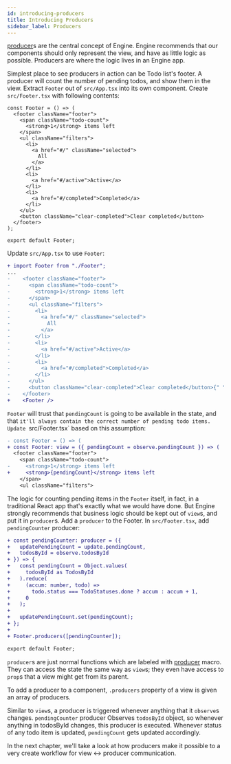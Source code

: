 ```yaml
---
id: introducing-producers
title: Introducing Producers
sidebar_label: Producers
---
```


[producer](/docs/api/producer)s are the central concept of Engine. Engine
recommends that our components should only represent the view, and have as
little logic as possible. Producers are where the logic lives in an Engine app.

Simplest place to see producers in action can be Todo list's footer. A producer
will count the number of pending todos, and show them in the view. Extract
`Footer` out of `src/App.tsx` into its own component. Create `src/Footer.tsx`
with following contents:

```tsx
const Footer = () => (
  <footer className="footer">
    <span className="todo-count">
      <strong>1</strong> items left
    </span>
    <ul className="filters">
      <li>
        <a href="#/" className="selected">
          All
        </a>
      </li>
      <li>
        <a href="#/active">Active</a>
      </li>
      <li>
        <a href="#/completed">Completed</a>
      </li>
    </ul>
    <button className="clear-completed">Clear completed</button>
  </footer>
);

export default Footer;
```

Update `src/App.tsx` to use `Footer`:

```diff
+ import Footer from "./Footer";
...
-    <footer className="footer">
-      <span className="todo-count">
-        <strong>1</strong> items left
-      </span>
-      <ul className="filters">
-        <li>
-          <a href="#/" className="selected">
-            All
-          </a>
-        </li>
-        <li>
-          <a href="#/active">Active</a>
-        </li>
-        <li>
-          <a href="#/completed">Completed</a>
-        </li>
-      </ul>
-      <button className="clear-completed">Clear completed</button>{" "}
-    </footer>
+    <Footer />
```

`Footer` will trust that `pendingCount` is going to be available in the state,
and that `it'll always contain the correct number of pending todo items. Update `src/Footer.tsx` based on this assumption:

```diff
- const Footer = () => (
+ const Footer: view = ({ pendingCount = observe.pendingCount }) => (
  <footer className="footer">
    <span className="todo-count">
-     <strong>1</strong> items left
+     <strong>{pendingCount}</strong> items left
    </span>
    <ul className="filters">
```

The logic for counting pending items in the `Footer` itself, in fact, in a
traditional React app that's exactly what we would have done. But Engine
strongly recommends that business logic should be kept out of `view`s, and put
it in `producer`s. Add a `producer` to the Footer. In `src/Footer.tsx`, add
`pendingCounter` producer:

```diff
+ const pendingCounter: producer = ({
+   updatePendingCount = update.pendingCount,
+   todosById = observe.todosById
+ }) => {
+   const pendingCount = Object.values(
+     todosById as TodosById
+   ).reduce(
+     (accum: number, todo) =>
+       todo.status === TodoStatuses.done ? accum : accum + 1,
+     0
+   );
+
+   updatePendingCount.set(pendingCount);
+ };
+
+ Footer.producers([pendingCounter]);

export default Footer;
```

`producer`s are just normal functions which are labeled with
[producer](/docs/api/producer) macro. They can access the state the same way as
`view`s; they even have access to `prop`s that a view might get from its parent.

To add a producer to a component, `.producers` property of a view is given an
array of producers.

Similar to `view`s, a producer is triggered whenever anything that it `observe`s
changes. `pendingCounter` producer Observes `todosById` object, so whenever
anything in todosById changes, this producer is executed. Whenever status of any
todo item is updated, `pendingCount` gets updated accordingly.

In the next chapter, we'll take a look at how producers make it possible to a
very create workflow for view <-> producer communication.
